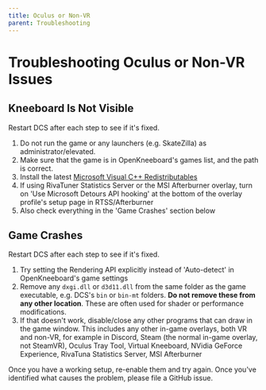 ```yaml
---
title: Oculus or Non-VR
parent: Troubleshooting
---
```


# Troubleshooting Oculus or Non-VR Issues

## Kneeboard Is Not Visible

Restart DCS after each step to see if it's fixed.

1. Do not run the game or any launchers (e.g. SkateZilla) as administrator/elevated.
2. Make sure that the game is in OpenKneeboard's games list, and the path is correct.
3. Install the latest [Microsoft Visual C++ Redistributables](https://aka.ms/vs/17/release/vc_redist.x64.exe)
4. If using RivaTuner Statistics Server or the MSI Afterburner overlay, turn on 'Use Microsoft Detours API hooking' at the bottom of the overlay profile's setup page in RTSS/Afterburner
5. Also check everything in the 'Game Crashes' section below

## Game Crashes

Restart DCS after each step to see if it's fixed.

1. Try setting the Rendering API explicitly instead of 'Auto-detect' in OpenKneeboard's game settings
2. Remove any `dxgi.dll` or `d3d11.dll` from the same folder as the game executable, e.g. DCS's `bin` or `bin-mt` folders. **Do not remove these from any other location**. These are often used for shader or performance modifications.
3. If that doesn't work, disable/close any other programs that can draw in the game window. This includes any other in-game overlays, both VR and non-VR, for example in Discord, Steam (the normal in-game overlay, not SteamVR), Oculus Tray Tool, Virtual Kneeboard, NVidia GeForce Experience, RivaTuna Statistics Server, MSI Afterburner

Once you have a working setup, re-enable them and try again. Once you've identified what causes the problem, please file a GitHub issue.
